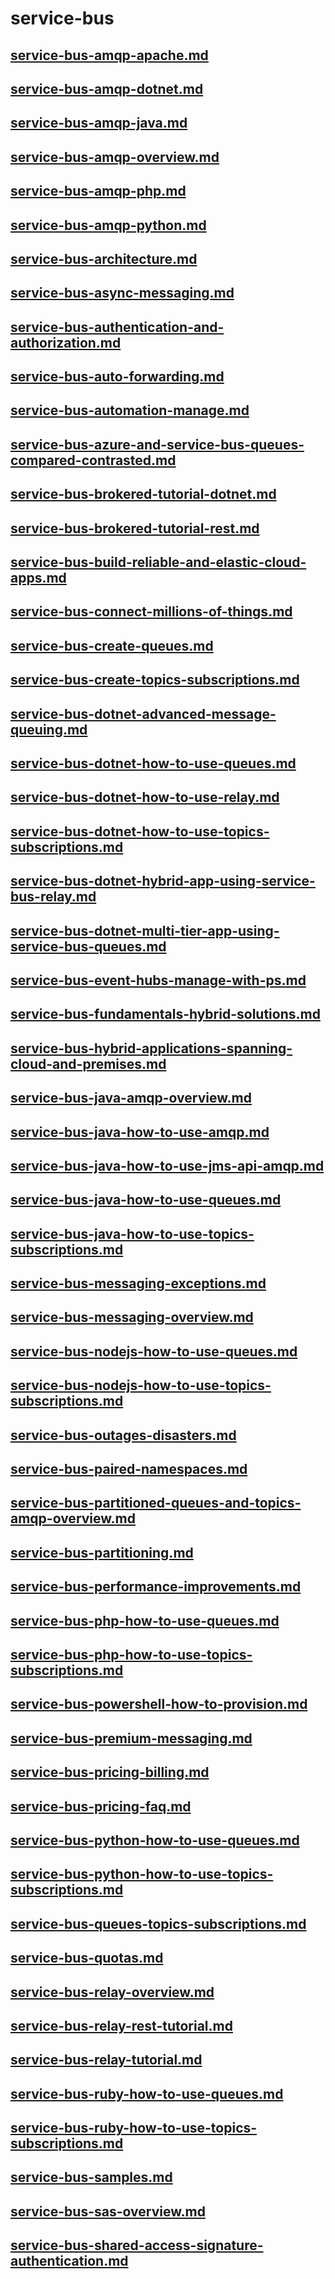 # service-bus
## [service-bus-amqp-apache.md](service-bus-amqp-apache.md)
## [service-bus-amqp-dotnet.md](service-bus-amqp-dotnet.md)
## [service-bus-amqp-java.md](service-bus-amqp-java.md)
## [service-bus-amqp-overview.md](service-bus-amqp-overview.md)
## [service-bus-amqp-php.md](service-bus-amqp-php.md)
## [service-bus-amqp-python.md](service-bus-amqp-python.md)
## [service-bus-architecture.md](service-bus-architecture.md)
## [service-bus-async-messaging.md](service-bus-async-messaging.md)
## [service-bus-authentication-and-authorization.md](service-bus-authentication-and-authorization.md)
## [service-bus-auto-forwarding.md](service-bus-auto-forwarding.md)
## [service-bus-automation-manage.md](service-bus-automation-manage.md)
## [service-bus-azure-and-service-bus-queues-compared-contrasted.md](service-bus-azure-and-service-bus-queues-compared-contrasted.md)
## [service-bus-brokered-tutorial-dotnet.md](service-bus-brokered-tutorial-dotnet.md)
## [service-bus-brokered-tutorial-rest.md](service-bus-brokered-tutorial-rest.md)
## [service-bus-build-reliable-and-elastic-cloud-apps.md](service-bus-build-reliable-and-elastic-cloud-apps.md)
## [service-bus-connect-millions-of-things.md](service-bus-connect-millions-of-things.md)
## [service-bus-create-queues.md](service-bus-create-queues.md)
## [service-bus-create-topics-subscriptions.md](service-bus-create-topics-subscriptions.md)
## [service-bus-dotnet-advanced-message-queuing.md](service-bus-dotnet-advanced-message-queuing.md)
## [service-bus-dotnet-how-to-use-queues.md](service-bus-dotnet-how-to-use-queues.md)
## [service-bus-dotnet-how-to-use-relay.md](service-bus-dotnet-how-to-use-relay.md)
## [service-bus-dotnet-how-to-use-topics-subscriptions.md](service-bus-dotnet-how-to-use-topics-subscriptions.md)
## [service-bus-dotnet-hybrid-app-using-service-bus-relay.md](service-bus-dotnet-hybrid-app-using-service-bus-relay.md)
## [service-bus-dotnet-multi-tier-app-using-service-bus-queues.md](service-bus-dotnet-multi-tier-app-using-service-bus-queues.md)
## [service-bus-event-hubs-manage-with-ps.md](service-bus-event-hubs-manage-with-ps.md)
## [service-bus-fundamentals-hybrid-solutions.md](service-bus-fundamentals-hybrid-solutions.md)
## [service-bus-hybrid-applications-spanning-cloud-and-premises.md](service-bus-hybrid-applications-spanning-cloud-and-premises.md)
## [service-bus-java-amqp-overview.md](service-bus-java-amqp-overview.md)
## [service-bus-java-how-to-use-amqp.md](service-bus-java-how-to-use-amqp.md)
## [service-bus-java-how-to-use-jms-api-amqp.md](service-bus-java-how-to-use-jms-api-amqp.md)
## [service-bus-java-how-to-use-queues.md](service-bus-java-how-to-use-queues.md)
## [service-bus-java-how-to-use-topics-subscriptions.md](service-bus-java-how-to-use-topics-subscriptions.md)
## [service-bus-messaging-exceptions.md](service-bus-messaging-exceptions.md)
## [service-bus-messaging-overview.md](service-bus-messaging-overview.md)
## [service-bus-nodejs-how-to-use-queues.md](service-bus-nodejs-how-to-use-queues.md)
## [service-bus-nodejs-how-to-use-topics-subscriptions.md](service-bus-nodejs-how-to-use-topics-subscriptions.md)
## [service-bus-outages-disasters.md](service-bus-outages-disasters.md)
## [service-bus-paired-namespaces.md](service-bus-paired-namespaces.md)
## [service-bus-partitioned-queues-and-topics-amqp-overview.md](service-bus-partitioned-queues-and-topics-amqp-overview.md)
## [service-bus-partitioning.md](service-bus-partitioning.md)
## [service-bus-performance-improvements.md](service-bus-performance-improvements.md)
## [service-bus-php-how-to-use-queues.md](service-bus-php-how-to-use-queues.md)
## [service-bus-php-how-to-use-topics-subscriptions.md](service-bus-php-how-to-use-topics-subscriptions.md)
## [service-bus-powershell-how-to-provision.md](service-bus-powershell-how-to-provision.md)
## [service-bus-premium-messaging.md](service-bus-premium-messaging.md)
## [service-bus-pricing-billing.md](service-bus-pricing-billing.md)
## [service-bus-pricing-faq.md](service-bus-pricing-faq.md)
## [service-bus-python-how-to-use-queues.md](service-bus-python-how-to-use-queues.md)
## [service-bus-python-how-to-use-topics-subscriptions.md](service-bus-python-how-to-use-topics-subscriptions.md)
## [service-bus-queues-topics-subscriptions.md](service-bus-queues-topics-subscriptions.md)
## [service-bus-quotas.md](service-bus-quotas.md)
## [service-bus-relay-overview.md](service-bus-relay-overview.md)
## [service-bus-relay-rest-tutorial.md](service-bus-relay-rest-tutorial.md)
## [service-bus-relay-tutorial.md](service-bus-relay-tutorial.md)
## [service-bus-ruby-how-to-use-queues.md](service-bus-ruby-how-to-use-queues.md)
## [service-bus-ruby-how-to-use-topics-subscriptions.md](service-bus-ruby-how-to-use-topics-subscriptions.md)
## [service-bus-samples.md](service-bus-samples.md)
## [service-bus-sas-overview.md](service-bus-sas-overview.md)
## [service-bus-shared-access-signature-authentication.md](service-bus-shared-access-signature-authentication.md)
